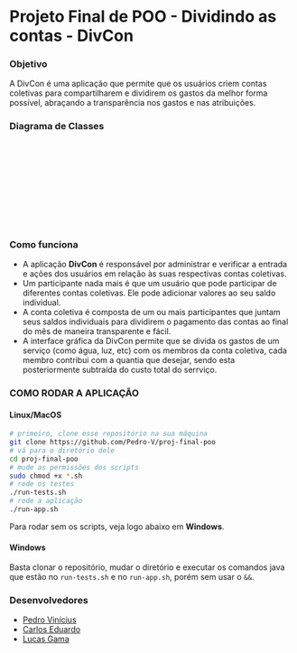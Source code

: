 # Projeto Final de POO - Dividindo as contas - DivCon

### Objetivo

A DivCon é uma aplicação que permite que os usuários criem contas coletivas para compartilharem e dividirem os gastos da melhor forma possível, abraçando a transparência nos gastos e nas atribuições. 

### Diagrama de Classes

<object data="./DiagramaDeClasses.pdf" type="application/pdf" width="700px" height="700px">
<embed src="./DiagramaDeClasses.pdf">
</embed>
</object>

### Como funciona

* A aplicação **DivCon** é responsável por administrar e verificar a entrada e ações dos usuários em relação às suas respectivas contas coletivas.
* Um participante nada mais é que um usuário que pode participar de diferentes contas coletivas. Ele pode adicionar valores ao seu saldo individual.
* A conta coletiva é composta de um ou mais participantes que juntam seus saldos individuais para dividirem o pagamento das contas ao final do mês de maneira transparente e fácil.
* A interface gráfica da DivCon permite que se divida os gastos de um serviço (como água, luz, etc) com os membros da conta coletiva, cada membro contribui com a quantia que desejar, sendo esta posteriormente subtraída do custo total do serrviço.

### COMO RODAR A APLICAÇÃO

#### Linux/MacOS

```bash
# primeiro, clone esse repositório na sua máquina
git clone https://github.com/Pedro-V/proj-final-poo
# vá para o diretório dele
cd proj-final-poo
# mude as permissões dos scripts
sudo chmod +x *.sh
# rode os testes
./run-tests.sh
# rode a aplicação
./run-app.sh
```

Para rodar sem os scripts, veja logo abaixo em **Windows**.

#### Windows

Basta clonar o repositório, mudar o diretório e executar os comandos java que estão no `run-tests.sh` e no `run-app.sh`, porém sem usar o `&&`.

### Desenvolvedores

* [Pedro Vinícius](https://github.com/Pedro-V)
* [Carlos Eduardo](https://github.com/Eduardocesn)
* [Lucas Gama](https://github.com/LucasGamaV)
